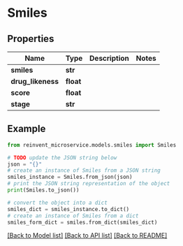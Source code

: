 # Smiles


## Properties

Name | Type | Description | Notes
------------ | ------------- | ------------- | -------------
**smiles** | **str** |  | 
**drug_likeness** | **float** |  | 
**score** | **float** |  | 
**stage** | **str** |  | 

## Example

```python
from reinvent_microservice.models.smiles import Smiles

# TODO update the JSON string below
json = "{}"
# create an instance of Smiles from a JSON string
smiles_instance = Smiles.from_json(json)
# print the JSON string representation of the object
print(Smiles.to_json())

# convert the object into a dict
smiles_dict = smiles_instance.to_dict()
# create an instance of Smiles from a dict
smiles_form_dict = smiles.from_dict(smiles_dict)
```
[[Back to Model list]](../README.md#documentation-for-models) [[Back to API list]](../README.md#documentation-for-api-endpoints) [[Back to README]](../README.md)


